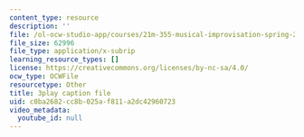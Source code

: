 ```yaml
---
content_type: resource
description: ''
file: /ol-ocw-studio-app/courses/21m-355-musical-improvisation-spring-2013/c0ba2682cc8b025af811a2dc42960723_w20MA5SLBfk.srt
file_size: 62996
file_type: application/x-subrip
learning_resource_types: []
license: https://creativecommons.org/licenses/by-nc-sa/4.0/
ocw_type: OCWFile
resourcetype: Other
title: 3play caption file
uid: c0ba2682-cc8b-025a-f811-a2dc42960723
video_metadata:
  youtube_id: null
---
```

